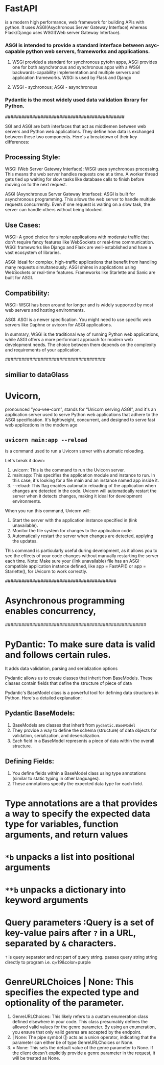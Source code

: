 # FastAPI

is a modern high performance, web framework for building APIs with python. It uses ASGI(Asychronous Server Gateway Interface)
whereas Flask/Django uses WSGI(Web server Gateway Interface).

### ASGI is intended to provide a standard interface between asyc-capable python web servers, frameworks and applications.

1.  WSGI provided a standard for synchronous pytohn apps, ASGI provides one for both asynchronous and synchronous apps with a WSGI backwards-capability implementation and multiple servers and application frameworks. WSGi is used by Flask and Django

2.  WSGI - sychronous; ASGI - asynchronous

### Pydantic is the most widely used data validation library for Python.

############################################

SGI and ASGI are both interfaces that act as middlemen between web servers and Python web applications. They define how data is exchanged between these two components. Here's a breakdown of their key differences:

## Processing Style:

WSGI (Web Server Gateway Interface): WSGI uses synchronous processing. This means the web server handles requests one at a time. A worker thread gets tied up waiting for slow tasks like database calls to finish before moving on to the next request.

ASGI (Asynchronous Server Gateway Interface): ASGI is built for asynchronous programming. This allows the web server to handle multiple requests concurrently. Even if one request is waiting on a slow task, the server can handle others without being blocked.

## Use Cases:

WSGI: A good choice for simpler applications with moderate traffic that don't require fancy features like WebSockets or real-time communication. WSGI frameworks like Django and Flask are well-established and have a vast ecosystem of libraries.

ASGI: Ideal for complex, high-traffic applications that benefit from handling many requests simultaneously. ASGI shines in applications using WebSockets or real-time features. Frameworks like Starlette and Sanic are built for ASGI.

## Compatibility:

WSGI: WSGI has been around for longer and is widely supported by most web servers and hosting environments.

ASGI: ASGI is a newer specification. You might need to use specific web servers like Daphne or uvicorn for ASGI applications.

In summary, WSGI is the traditional way of running Python web applications, while ASGI offers a more performant approach for modern web development needs. The choice between them depends on the complexity and requirements of your application.

#####################################

## similiar to dataGlass

# Uvicorn,

pronounced “you-vee-corn”, stands for “Unicorn serving ASGI”, and it's an application server used to serve Python web applications that adhere to the ASGI specification. It's lightweight, concurrent, and designed to serve fast web applications in the modern age

## `uvicorn main:app --reload`

is a command used to run a Uvicorn server with automatic reloading.

Let's break it down:

1. uvicorn: This is the command to run the Uvicorn server.
2. main:app: This specifies the application module and instance to run. In this case, it's looking for a file main and an instance named app inside it.
3. --reload: This flag enables automatic reloading of the application when changes are detected in the code. Uvicorn will automatically restart the server when it detects changes, making it ideal for development environments.

When you run this command, Uvicorn will:

1. Start the server with the application instance specified in (link unavailable).
2. Monitor the file system for changes to the application code.
3. Automatically restart the server when changes are detected, applying the updates.

This command is particularly useful during development, as it allows you to see the effects of your code changes without manually restarting the server each time.
Note: Make sure your (link unavailable) file has an ASGI-compatible application instance defined, like app = FastAPI() or app = Starlette(), for Uvicorn to work correctly.

#########################################

# Asynchronous programming enables concurrency,

####################################################

# PyDantic: To make sure data is valid and follows certain rules.

It adds data validation, parsing and serialization options

Pydantic allows us to create classes that inherit from BaseModels.
These classes contain fields that define the structure of piece of data

Pydantic's BaseModel class is a powerful tool for defining data structures in Python. Here's a detailed explanation:

## Pydantic BaseModels:

1. BaseModels are classes that inherit from `pydantic.BaseModel`
2. They provide a way to define the schema (structure) of data objects for validation, serialization, and deserialization.
3. Each field in a BaseModel represents a piece of data within the overall structure.

## Defining Fields:

1. You define fields within a BaseModel class using type annotations (similar to static typing in other languages).
2. These annotations specify the expected data type for each field.

# Type annotations are a that provides a way to specify the expected data type for variables, function arguments, and return values

# `*b` unpacks a list into positional arguments

# `**b` unpacks a dictionary into keyword arguments

# Query parameters :Query is a set of key-value pairs after `?` in a URL, separated by `&` characters.

`?` is query separator and not part of query string. passes query string string directly to program i.e. q=19&color=purple

# GenreURLChoices | None: This specifies the expected type and optionality of the parameter.

1. GenreURLChoices: This likely refers to a custom enumeration class defined elsewhere in your code. This class presumably defines the allowed valid values for the genre parameter. By using an enumeration, you ensure that only valid genres are accepted by the endpoint.
2. | None: The pipe symbol (|) acts as a union operator, indicating that the parameter can either be of type GenreURLChoices or None.
3. = None: This sets the default value of the genre parameter to None. If the client doesn't explicitly provide a genre parameter in the request, it will be treated as None.
